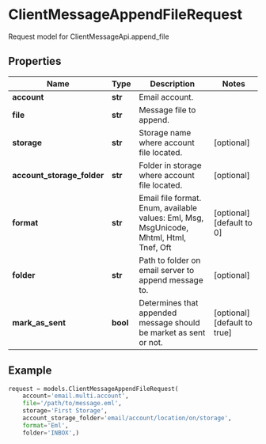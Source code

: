 # ClientMessageAppendFileRequest

Request model for ClientMessageApi.append_file

## Properties

Name | Type | Description | Notes
---- | ---- | ----------- | -----
**account** |**str** |Email account. |
**file** |**str** |Message file to append. |
**storage** |**str** |Storage name where account file located. |[optional] 
**account_storage_folder** |**str** |Folder in storage where account file located. |[optional] 
**format** |**str** |Email file format. Enum, available values: Eml, Msg, MsgUnicode, Mhtml, Html, Tnef, Oft |[optional] [default to 0]
**folder** |**str** |Path to folder on email server to append message to. |[optional] 
**mark_as_sent** |**bool** |Determines that appended message should be market as sent or not. |[optional] [default to true]

## Example
```python
request = models.ClientMessageAppendFileRequest(
    account='email.multi.account',
    file='/path/to/message.eml',
    storage='First Storage',
    account_storage_folder='email/account/location/on/storage',
    format='Eml',
    folder='INBOX',)
```
